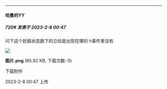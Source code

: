 
*****

####  哈曼的YY  
##### 720#       发表于 2023-2-8 00:47

问下这个妊娠状态跪下的立绘是出现在哪的 h事件里没有

<img src="https://img.saraba1st.com/forum/202302/08/004710q2a0fgz74ig79fi5.png" referrerpolicy="no-referrer">

<strong>图片.png</strong> (65.92 KB, 下载次数: 0)

下载附件

2023-2-8 00:47 上传

